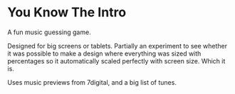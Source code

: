 You Know The Intro
==================

A fun music guessing game.

Designed for big screens or tablets. Partially an experiment to see whether it was possible to make a design where everything was sized with percentages so it automatically scaled perfectly with screen size. Which it is.

Uses music previews from 7digital, and a big list of tunes.
